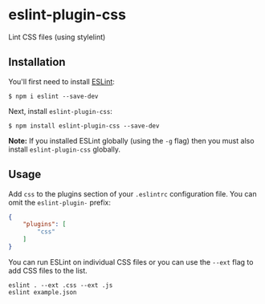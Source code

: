 # eslint-plugin-css

Lint CSS files (using stylelint)

## Installation

You'll first need to install [ESLint](http://eslint.org):

```
$ npm i eslint --save-dev
```

Next, install `eslint-plugin-css`:

```
$ npm install eslint-plugin-css --save-dev
```

**Note:** If you installed ESLint globally (using the `-g` flag) then you must also install `eslint-plugin-css` globally.

## Usage

Add `css` to the plugins section of your `.eslintrc` configuration file. You can omit the `eslint-plugin-` prefix:

```json
{
    "plugins": [
        "css"
    ]
}
```

You can run ESLint on individual CSS files or you can use the `--ext` flag to add CSS files to the list.

```
eslint . --ext .css --ext .js
eslint example.json
```





